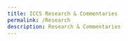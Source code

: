 ```yaml
---
title: ICCS Research & Commentaries
permalink: /Research
description: Research & Commentaries
---
```

